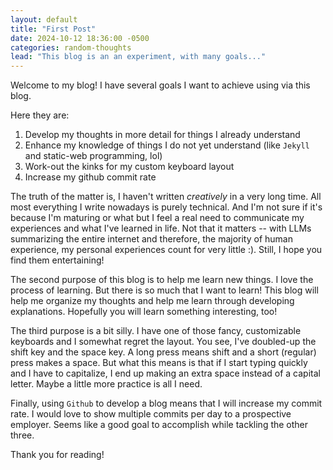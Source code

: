 ```yaml
---
layout: default
title: "First Post"
date: 2024-10-12 18:36:00 -0500
categories: random-thoughts
lead: "This blog is an an experiment, with many goals..."
---
```

Welcome to my blog! I have several goals I want to achieve using via this blog.

Here they are: 
1. Develop my thoughts in more detail for things I already understand
2. Enhance my knowledge of things I do not yet understand (like `Jekyll` and static-web programming, lol)
3. Work-out the kinks for my custom keyboard layout
4. Increase my github commit rate

The truth of the matter is, I haven't written _creatively_ in a very long time. All most everything I write nowadays is 
purely technical. And I'm not sure if it's because I'm maturing or what but I feel a real need to communicate my experiences 
and what I've learned in life. Not that it matters -- with LLMs summarizing the entire internet and therefore, the majority 
of human experience, my personal experiences count for very little :). Still, I hope you find them entertaining!

The second purpose of this blog is to help me learn new things. I love the process of learning. But there is so much that 
I want to learn! This blog will help me organize my thoughts and help me learn through developing explanations. Hopefully 
you will learn something interesting, too!

The third purpose is a bit silly. I have one of those fancy, customizable keyboards and I somewhat regret the layout. 
You see, I've doubled-up the shift key and the space key. A long press means shift and a short (regular) 
press makes a space. But what this means is that if I start typing quickly and I have to capitalize, I end up making an extra 
space instead of a capital letter. Maybe a little more practice is all I need.

Finally, using `Github` to develop a blog means that I will increase my commit rate. I would love to show multiple commits
per day to a prospective employer. Seems like a good goal to accomplish while tackling the other three. 

Thank you for reading!